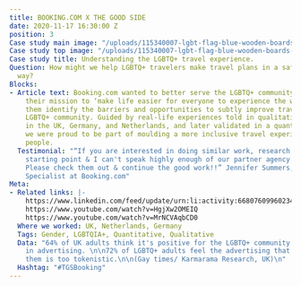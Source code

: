 ```yaml
---
title: BOOKING.COM X THE GOOD SIDE
date: 2020-11-17 16:30:00 Z
position: 3
Case study main image: "/uploads/115340007-lgbt-flag-blue-wooden-boards-c.jpeg"
Case study top image: "/uploads/115340007-lgbt-flag-blue-wooden-boards-c.jpeg"
Case study title: Understanding the LGBTQ+ travel experience.
Question: How might we help LGBTQ+ travelers make travel plans in a safe and welcoming
  way?
Blocks:
- Article text: Booking.com wanted to better serve the LGBTQ+ community as part of
    their mission to ‘make life easier for everyone to experience the world’. We helped
    them identify the barriers and opportunities to subtly improve travel for the
    LGBTQ+ community. Guided by real-life experiences told in qualitative focus groups
    in the UK, Germany, and Netherlands, and later validated in a quantitative study,
    we were proud to be part of moulding a more inclusive travel experience for LGBTQ+
    people.
  Testimonial: "“If you are interested in doing similar work, research is your best
    starting point & I can't speak highly enough of our partner agency The Good Side.
    Please check them out & continue the good work!!” Jennifer Summers, Senior Insights
    Specialist at Booking.com"
Meta:
- Related links: |-
    https://www.linkedin.com/feed/update/urn:li:activity:6680760996023402496/
    https://www.youtube.com/watch?v=HgjXw2OMEIQ
    https://www.youtube.com/watch?v=MrNCVAqbCD0
  Where we worked: UK, Netherlands, Germany
  Tags: Gender, LGBTQIA+, Quantitative, Qualitative
  Data: "64% of UK adults think it's positive for the LGBTQ+ community to be visible
    in advertising. \n\n72% of LGBTQ+ adults feel the advertising that represents
    them is too tokenistic.\n\n(Gay times/ Karmarama Research, UK)\n"
  Hashtag: "#TGSBooking"
---
```


